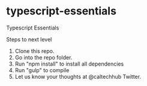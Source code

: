 # typescript-essentials
Typescript Essentials

Steps to next level

1. Clone this repo.
2. Go into the repo folder.
3. Run "npm install" to install all dependencies
4. Run "gulp" to compile
5. Let us know your thoughts at @caltechhub Twitter.
